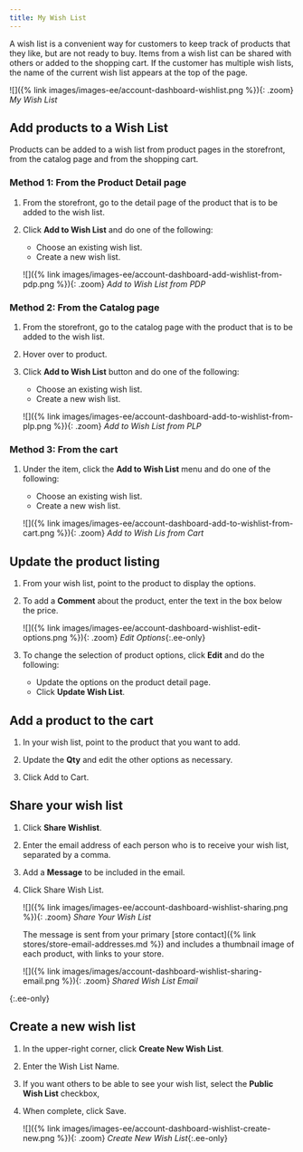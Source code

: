 ```yaml
---
title: My Wish List
---
```


A wish list is a convenient way for customers to keep track of products that they like, but are not ready to buy. Items from a wish list can be shared with others or added to the shopping cart. If the customer has multiple wish lists, the name of the current wish list appears at the top of the page.

![]({% link images/images-ee/account-dashboard-wishlist.png %}){: .zoom}
_My Wish List_

## Add products to a Wish List 

Products can be added to a wish list from product pages in the storefront, from the catalog page and from the shopping cart.

### Method 1: From the Product Detail page

1. From the storefront, go to the detail page of the product that is to be added to the wish list.

1. Click **Add to Wish List** and do one of the following:

   - Choose an existing wish list.
   - Create a new wish list.

   ![]({% link images/images-ee/account-dashboard-add-wishlist-from-pdp.png %}){: .zoom}
   _Add to Wish List from PDP_

### Method 2: From the Catalog page

1. From the storefront, go to the catalog page with the product that is to be added to the wish list.

1. Hover over to product.

1. Click **Add to Wish List** button and do one of the following:

   - Choose an existing wish list.
   - Create a new wish list.

   ![]({% link images/images-ee/account-dashboard-add-to-wishlist-from-plp.png %}){: .zoom}
   _Add to Wish List from PLP_

### Method 3: From the cart

1. Under the item, click the **Add to Wish List** menu and do one of the following:

   - Choose an existing wish list.
   - Create a new wish list.

   ![]({% link images/images-ee/account-dashboard-add-to-wishlist-from-cart.png %}){: .zoom}
   _Add to Wish Lis from Cart_

## Update the product listing

1. From your wish list, point to the product to display the options.

1. To add a **Comment** about the product, enter the text in the box below the price.

    ![]({% link images/images-ee/account-dashboard-wishlist-edit-options.png %}){: .zoom}
    _Edit Options_{:.ee-only}

1. To change the selection of product options, click **Edit** and do the following:

    - Update the options on the product detail page.
    - Click **Update Wish List**.

## Add a product to the cart

1. In your wish list, point to the product that you want to add.

1. Update the **Qty** and edit the other options as necessary.

1. Click <span class="btn">Add to Cart</span>.

## Share your wish list

1. Click **Share Wishlist**.

1. Enter the email address of each person who is to receive your wish list, separated by a comma.

1. Add a **Message** to be included in the email.

1. Click <span class="btn">Share Wish List</span>.

    ![]({% link images/images-ee/account-dashboard-wishlist-sharing.png %}){: .zoom}
    _Share Your Wish List_

    The message is sent from your primary [store contact]({% link stores/store-email-addresses.md %}) and includes a thumbnail image of each product, with links to your store.

    ![]({% link images/images/account-dashboard-wishlist-sharing-email.png %}){: .zoom}
    _Shared Wish List Email_

{:.ee-only}
## Create a new wish list

1. In the upper-right corner, click **Create New Wish List**.

1. Enter the Wish List Name.

1. If you want others to be able to see your wish list, select the **Public Wish List** checkbox,

1. When complete, click <span class="btn">Save</span>.

    ![]({% link images/images-ee/account-dashboard-wishlist-create-new.png %}){: .zoom}
    _Create New Wish List_{:.ee-only}
